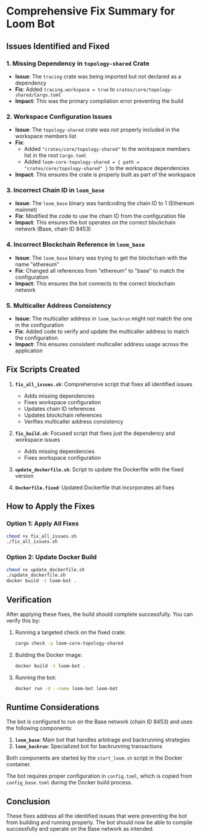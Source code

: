 # Comprehensive Fix Summary for Loom Bot

## Issues Identified and Fixed

### 1. Missing Dependency in `topology-shared` Crate
- **Issue**: The `tracing` crate was being imported but not declared as a dependency
- **Fix**: Added `tracing.workspace = true` to `crates/core/topology-shared/Cargo.toml`
- **Impact**: This was the primary compilation error preventing the build

### 2. Workspace Configuration Issues
- **Issue**: The `topology-shared` crate was not properly included in the workspace members list
- **Fix**: 
  - Added `"crates/core/topology-shared"` to the workspace members list in the root `Cargo.toml`
  - Added `loom-core-topology-shared = { path = "crates/core/topology-shared" }` to the workspace dependencies
- **Impact**: This ensures the crate is properly built as part of the workspace

### 3. Incorrect Chain ID in `loom_base`
- **Issue**: The `loom_base` binary was hardcoding the chain ID to 1 (Ethereum mainnet)
- **Fix**: Modified the code to use the chain ID from the configuration file
- **Impact**: This ensures the bot operates on the correct blockchain network (Base, chain ID 8453)

### 4. Incorrect Blockchain Reference in `loom_base`
- **Issue**: The `loom_base` binary was trying to get the blockchain with the name "ethereum"
- **Fix**: Changed all references from "ethereum" to "base" to match the configuration
- **Impact**: This ensures the bot connects to the correct blockchain network

### 5. Multicaller Address Consistency
- **Issue**: The multicaller address in `loom_backrun` might not match the one in the configuration
- **Fix**: Added code to verify and update the multicaller address to match the configuration
- **Impact**: This ensures consistent multicaller address usage across the application

## Fix Scripts Created

1. **`fix_all_issues.sh`**: Comprehensive script that fixes all identified issues
   - Adds missing dependencies
   - Fixes workspace configuration
   - Updates chain ID references
   - Updates blockchain references
   - Verifies multicaller address consistency

2. **`fix_build.sh`**: Focused script that fixes just the dependency and workspace issues
   - Adds missing dependencies
   - Fixes workspace configuration

3. **`update_dockerfile.sh`**: Script to update the Dockerfile with the fixed version

4. **`Dockerfile.fixed`**: Updated Dockerfile that incorporates all fixes

## How to Apply the Fixes

### Option 1: Apply All Fixes
```bash
chmod +x fix_all_issues.sh
./fix_all_issues.sh
```

### Option 2: Update Docker Build
```bash
chmod +x update_dockerfile.sh
./update_dockerfile.sh
docker build -t loom-bot .
```

## Verification

After applying these fixes, the build should complete successfully. You can verify this by:

1. Running a targeted check on the fixed crate:
   ```bash
   cargo check -p loom-core-topology-shared
   ```

2. Building the Docker image:
   ```bash
   docker build -t loom-bot .
   ```

3. Running the bot:
   ```bash
   docker run -d --name loom-bot loom-bot
   ```

## Runtime Considerations

The bot is configured to run on the Base network (chain ID 8453) and uses the following components:

1. **`loom_base`**: Main bot that handles arbitrage and backrunning strategies
2. **`loom_backrun`**: Specialized bot for backrunning transactions

Both components are started by the `start_loom.sh` script in the Docker container.

The bot requires proper configuration in `config.toml`, which is copied from `config_base.toml` during the Docker build process.

## Conclusion

These fixes address all the identified issues that were preventing the bot from building and running properly. The bot should now be able to compile successfully and operate on the Base network as intended.